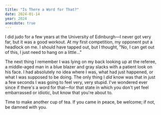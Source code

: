```yaml
---
title: "Is There a Word for That?"
date: 2024-01-14
year: 2024
anecdote: true
---
```


I did judo for a few years at the University of Edinburgh—I never got very far,
but it was a good workout.
At my first competition,
my opponent put a headlock on me.
I should have tapped out,
but I thought, "No, I can get out of this,
I just need to hang on a little…"

The next thing I remember
I was lying on my back looking up at the referee,
a middle-aged man in a blue blazer and gray slacks
with a patient look on his face.
I had absolutely no idea where I was,
what had just happened,
or what I was supposed to be doing.
The only thing I *did* know was that in just a few seconds
I was going to feel very, very stupid.
I've wondered ever since if there's a word for that—for
that state in which you don't yet feel embarrassed or idiotic,
but know that you're about to.

Time to make another cup of tea.
If you came in peace, be welcome;
if not, be damned with you.
